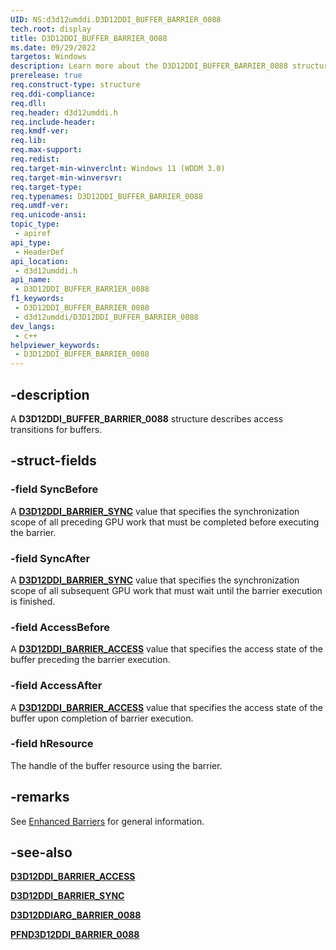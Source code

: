 ```yaml
---
UID: NS:d3d12umddi.D3D12DDI_BUFFER_BARRIER_0088
tech.root: display
title: D3D12DDI_BUFFER_BARRIER_0088
ms.date: 09/29/2022
targetos: Windows
description: Learn more about the D3D12DDI_BUFFER_BARRIER_0088 structure.
prerelease: true
req.construct-type: structure
req.ddi-compliance: 
req.dll: 
req.header: d3d12umddi.h
req.include-header: 
req.kmdf-ver: 
req.lib: 
req.max-support: 
req.redist: 
req.target-min-winverclnt: Windows 11 (WDDM 3.0)
req.target-min-winversvr: 
req.target-type: 
req.typenames: D3D12DDI_BUFFER_BARRIER_0088
req.umdf-ver: 
req.unicode-ansi: 
topic_type:
 - apiref
api_type:
 - HeaderDef
api_location:
 - d3d12umddi.h
api_name:
 - D3D12DDI_BUFFER_BARRIER_0088
f1_keywords:
 - D3D12DDI_BUFFER_BARRIER_0088
 - d3d12umddi/D3D12DDI_BUFFER_BARRIER_0088
dev_langs:
 - c++
helpviewer_keywords:
 - D3D12DDI_BUFFER_BARRIER_0088
---
```


## -description

A **D3D12DDI_BUFFER_BARRIER_0088** structure describes access transitions for buffers.

## -struct-fields

### -field SyncBefore

A [**D3D12DDI_BARRIER_SYNC**](ne-d3d12umddi-d3d12ddi_barrier_sync.md) value that specifies the synchronization scope of all preceding GPU work that must be completed before executing the barrier.

### -field SyncAfter

A [**D3D12DDI_BARRIER_SYNC**](ne-d3d12umddi-d3d12ddi_barrier_sync.md) value that specifies the synchronization scope of all subsequent GPU work that must wait until the barrier execution is finished.

### -field AccessBefore

A [**D3D12DDI_BARRIER_ACCESS**](ne-d3d12umddi-d3d12ddi_barrier_access.md) value that specifies the access state of the buffer preceding the barrier execution.

### -field AccessAfter

A [**D3D12DDI_BARRIER_ACCESS**](ne-d3d12umddi-d3d12ddi_barrier_access.md) value that specifies the access state of the buffer upon completion of barrier execution.

### -field hResource

The handle of the buffer resource using the barrier.

## -remarks

See [Enhanced Barriers](/windows-hardware/drivers/display/enhanced-barriers) for general information.

## -see-also

[**D3D12DDI_BARRIER_ACCESS**](ne-d3d12umddi-d3d12ddi_barrier_access.md)

[**D3D12DDI_BARRIER_SYNC**](ne-d3d12umddi-d3d12ddi_barrier_sync.md)

[**D3D12DDIARG_BARRIER_0088**](ns-d3d12umddi-d3d12ddiarg_barrier_0088.md)

[**PFND3D12DDI_BARRIER_0088**](nc-d3d12umddi-pfnd3d12ddi_barrier_0088.md)

